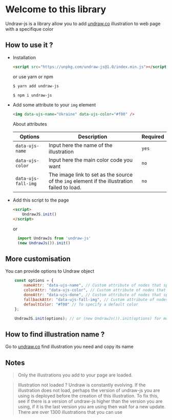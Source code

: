 # Welcome to this library

Undraw-js is a library allow you to add [undraw.co](https://undraw.co/illustrations) illustration to web page with a specifique color

## How to use it ?

- Installation

    ```html
    <script src="https://unpkg.com/undraw-js@1.0/index.min.js"></script>
    ```

    or use yarn or npm

    ```bash
    $ yarn add undraw-js
    ```

    ```bash
    $ npm i undraw-js
    ```

- Add some attribute to your `img` element

    ```html
    <img data-ujs-name="Ukraine" data-ujs-color="#f00" />
    ```

    About attributes

    |Options | Description | Required|
    |--------|-------------|---------|
    |`data-ujs-name`| Input here the name of the illustration| `yes` |
    |`data-ujs-color`| Input here the main color code you want| `no` |
    |`data-ujs-fall-img`|The image link to set as the source of the `img` element if the illustration failed to load.| `no` |

- Add this script to the page

    ```html
    <script>
        UndrawJS.init()
    </script>
    ```

    or

    ```js
      import UndrawJs from 'undraw-js'
      (new UndrawJs()).init()
    ```

## More customisation

You can provide options to Undraw object

```js
    const options = {
        nameAttr: "data-ujs-name", // Custom attribute of nodes that specifies the name of the illustration
        colorAttr: "data-ujs-color", // Custom attribute of nodes that specifies the main color
        doneAttr: "data-ujs-done", // Custom attribute of nodes that specifies if the illustration is addded to the node
        fallbackAttr: "data-ujs-fall-img", // Custom attribute of nodes that specifies the fall image
        defaultColor: "#f00" // To specify a default color
    };

    UndrawJS.init(options); // or (new UndrawJs()).init(options) for module user
```

## How to find illustration name ?

Go to [undraw.co](https://undraw.co/illustrations) find illustration you need and copy its name

## Notes

> Only the illustrations you add to your page are loaded.

> Illustration not loaded ? Undraw is constantly evolving. If the illustration does not load, perhaps the version of undraw-js you are using is deployed before the creation of this illustration. To fix this, see if there is a version of undraw-js higher than the version you are using, if it is the last version you are using then wait for a new update.
> There are over 1300 illustrations that you can use
